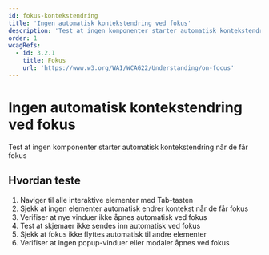 ```yaml
---
id: fokus-kontekstendring
title: 'Ingen automatisk kontekstendring ved fokus'
description: 'Test at ingen komponenter starter automatisk kontekstendring når de får fokus'
order: 1
wcagRefs:
  - id: 3.2.1
    title: Fokus
    url: 'https://www.w3.org/WAI/WCAG22/Understanding/on-focus'
---
```


# Ingen automatisk kontekstendring ved fokus

Test at ingen komponenter starter automatisk kontekstendring når de får fokus

## Hvordan teste

1. Naviger til alle interaktive elementer med Tab-tasten
2. Sjekk at ingen elementer automatisk endrer kontekst når de får fokus
3. Verifiser at nye vinduer ikke åpnes automatisk ved fokus
4. Test at skjemaer ikke sendes inn automatisk ved fokus
5. Sjekk at fokus ikke flyttes automatisk til andre elementer
6. Verifiser at ingen popup-vinduer eller modaler åpnes ved fokus

